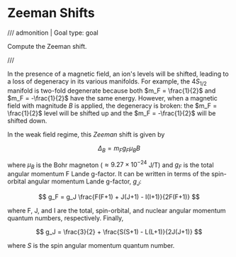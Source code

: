 # Zeeman Shifts

<!-- prettier-ignore -->
/// admonition | Goal
    type: goal

Compute the Zeeman shift.

///

In the presence of a magnetic field, an ion's levels will be shifted, leading to a loss of degeneracy in its various manifolds. For example, the $4S_{1/2}$ manifold is two-fold degenerate because both $m_F = \frac{1}{2}$ and $m_F = -\frac{1}{2}$ have the same energy. However, when a magnetic field with magnitude $B$ is applied, the degeneracy is broken: the $m_F = \frac{1}{2}$ level will be shifted up and the $m_F = -\frac{1}{2}$ will be shifted down.

In the weak field regime, this _Zeeman_ shift is given by

$$
    \Delta_B = m_F g_F \mu_B B
$$

where $\mu_B$ is the Bohr magneton ($\approx 9.27 \times 10^{-24}$ J/T) and $g_F$ is the total angular momentum F Lande g-factor. It can be written in terms of the spin-orbital angular momentum Lande g-factor, $g_J$:

$$
    g_F = g_J \frac{F(F+1) + J(J+1) - I(I+1)}{2F(F+1)}
$$

where F, J, and I are the total, spin-orbital, and nuclear angular momentum quantum numbers, respectively. Finally,

$$
    g_J = \frac{3}{2} + \frac{S(S+1) - L(L+1)}{2J(J+1)}
$$

where $S$ is the spin angular momentum quantum number.
